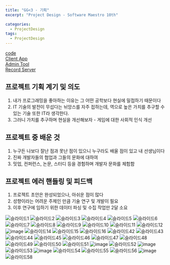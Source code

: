 ```yaml
---
title: "GG<3 - 기획"
excerpt: "Project Design - Software Maestro 10th"

categories:
  - ProjectDesign
tags:
  - ProjectDesign
---
```


[code](https://github.com/ahg223/DeepLeague_Data_Creator)    
[Client App](https://www.youtube.com/watch?v=vUgf9LGOL6A&feature=youtu.be)  
[Admin Tool](https://youtu.be/GcgeBZFil3s)  
[Record Server](https://youtu.be/xzpt-SqQtBA)  

## 프로젝트 기획 계기 및 의도  
1. 내가 프로그래밍을 좋아하는 이유는 그 어떤 공학보다 현실에 밀접하기 때문이다  
2. IT 기술의 발전이 무섭다는 뉘앙스를 자주 접하는데, 역으로 높은 가치를 추구할 수 있는 기술 또한 IT라 생각한다.   
3. 그러니 가치를 추구하며 현실을 개선해보자 - 게임에 대한 사회적 인식 개선    

## 프로젝트 중 배운 것    
1. 누구든 나보다 잘난 점과 못난 점이 있으니 누구라도 배울 점이 있고 내 선생님이다  
2. 진짜 개발자들의 협업과 그들의 문화에 대하여  
3. 밋업, 컨퍼런스, 논문, 스터디 등을 경험하며 개발자 문화를 체험함  

## 프로젝트 에러 핸들링 및 피드백  
1. 프로젝트 초안은 완성되었으나, 아쉬운 점이 많다  
2. 성향이라는 어려운 주제인 만큼 기술 연구 및 개발이 필요  
3. 이후 연구에 임하기 위한 데이터 파싱 및 수집 작업만 2달 소요  


![슬라이드1](https://user-images.githubusercontent.com/34998051/68084954-f4542380-fe7e-11e9-9597-8ce6d3370485.png)
![슬라이드2](https://user-images.githubusercontent.com/34998051/68084955-f4542380-fe7e-11e9-89cd-d44e0adbefc5.png)
![슬라이드3](https://user-images.githubusercontent.com/34998051/68084956-f4ecba00-fe7e-11e9-8c0d-497941eb8578.png)
![슬라이드4](https://user-images.githubusercontent.com/34998051/68084957-f4ecba00-fe7e-11e9-9f0f-07df0bb866dd.png)
![슬라이드5](https://user-images.githubusercontent.com/34998051/68084958-f4ecba00-fe7e-11e9-9cfa-ee571b48aeff.png)
![슬라이드6](https://user-images.githubusercontent.com/34998051/68084959-f5855080-fe7e-11e9-8110-d2067e16e399.png)
![슬라이드7](https://user-images.githubusercontent.com/34998051/68084960-f5855080-fe7e-11e9-9550-dc3d401b2c77.png)
![슬라이드8](https://user-images.githubusercontent.com/34998051/68084961-f5855080-fe7e-11e9-9267-c0c0b6d895ed.png)
![슬라이드9](https://user-images.githubusercontent.com/34998051/68084962-f61de700-fe7e-11e9-9869-388e0a8fd812.png)
![슬라이드10](https://user-images.githubusercontent.com/34998051/68084963-f61de700-fe7e-11e9-9811-18f26ccba37b.png)
![슬라이드11](https://user-images.githubusercontent.com/34998051/68084964-f61de700-fe7e-11e9-9d39-b2a8fadf3b6a.png)
![슬라이드12](https://user-images.githubusercontent.com/34998051/68084965-f61de700-fe7e-11e9-817c-d8c00b4cfbe1.png)
![image](https://user-images.githubusercontent.com/34998051/69492707-30f8c500-0ee9-11ea-8b06-42245d5bb4ed.png)
![슬라이드14](https://user-images.githubusercontent.com/34998051/68084967-f6b67d80-fe7e-11e9-95c1-1e6491e503e5.png)
![슬라이드15](https://user-images.githubusercontent.com/34998051/68084968-f6b67d80-fe7e-11e9-8120-8ebb06632b54.png)
![슬라이드16](https://user-images.githubusercontent.com/34998051/68084969-f6b67d80-fe7e-11e9-8a04-d92b75998fba.png)
![슬라이드42](https://user-images.githubusercontent.com/34998051/68084995-fae29b00-fe7e-11e9-882a-98970c8d1a6e.png)
![슬라이드43](https://user-images.githubusercontent.com/34998051/68084996-fae29b00-fe7e-11e9-821c-78f50cb73a29.png)
![슬라이드44](https://user-images.githubusercontent.com/34998051/68084998-fb7b3180-fe7e-11e9-8e4e-98b8ab468e30.png)
![슬라이드45](https://user-images.githubusercontent.com/34998051/68084999-fb7b3180-fe7e-11e9-82c1-5a9645982c7c.png)
![슬라이드46](https://user-images.githubusercontent.com/34998051/68085000-fb7b3180-fe7e-11e9-90a6-b9ca02823940.png)
![슬라이드47](https://user-images.githubusercontent.com/34998051/68085001-fb7b3180-fe7e-11e9-8b4b-037e586a5796.png)
![슬라이드48](https://user-images.githubusercontent.com/34998051/68085002-fc13c800-fe7e-11e9-90dd-6998251c9a2e.png)
![슬라이드49](https://user-images.githubusercontent.com/34998051/68085003-fcac5e80-fe7e-11e9-92ac-e774fdafd87e.png)
![슬라이드50](https://user-images.githubusercontent.com/34998051/68085004-fcac5e80-fe7e-11e9-8748-565c43f2565f.png)
![슬라이드51](https://user-images.githubusercontent.com/34998051/68085005-fcac5e80-fe7e-11e9-9b63-1ba4e8ed8f9c.png)
![image](https://user-images.githubusercontent.com/34998051/69492722-6b626200-0ee9-11ea-9028-acf6a0483bdf.png)
![슬라이드52](https://user-images.githubusercontent.com/34998051/68085006-fcac5e80-fe7e-11e9-91f4-faf2a17804da.png)
![image](https://user-images.githubusercontent.com/34998051/69492726-73ba9d00-0ee9-11ea-93cf-26ceb9a822fa.png)
![슬라이드53](https://user-images.githubusercontent.com/34998051/68085007-fd44f500-fe7e-11e9-95b0-b0d980ddd1b8.png)
![image](https://user-images.githubusercontent.com/34998051/69492735-7cab6e80-0ee9-11ea-9503-c8d4fcd56416.png)
![슬라이드54](https://user-images.githubusercontent.com/34998051/68085008-fd44f500-fe7e-11e9-8f9d-1e1fc7b954a8.png)
![슬라이드55](https://user-images.githubusercontent.com/34998051/68085009-fd44f500-fe7e-11e9-9db1-9c009211c8ec.png)
![슬라이드56](https://user-images.githubusercontent.com/34998051/68085010-fd44f500-fe7e-11e9-93e6-76d016cfc0c1.png)
![image](https://user-images.githubusercontent.com/34998051/69492738-7fa65f00-0ee9-11ea-9d2f-2530dbb6bb9b.png)
![슬라이드58](https://user-images.githubusercontent.com/34998051/68085012-fddd8b80-fe7e-11e9-8610-a67b04c8a188.png)

